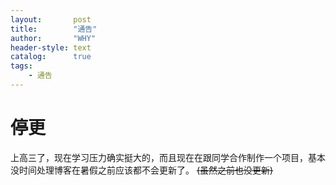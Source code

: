 ```yaml
---
layout:       post
title:        "通告"
author:       "WHY"
header-style: text
catalog:      true
tags:
    - 通告
---
```


# 停更
上高三了，现在学习压力确实挺大的，而且现在在跟同学合作制作一个项目，基本没时间处理博客在暑假之前应该都不会更新了。
~~(虽然之前也没更新)~~